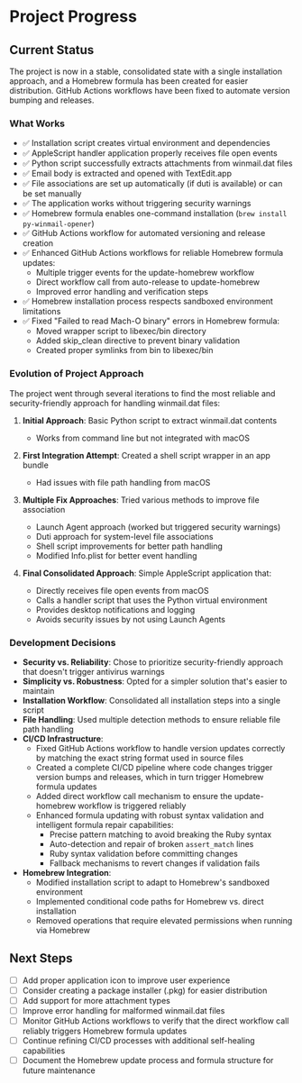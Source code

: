 # Project Progress

## Current Status

The project is now in a stable, consolidated state with a single installation approach, and a Homebrew formula has been created for easier distribution. GitHub Actions workflows have been fixed to automate version bumping and releases.

### What Works

- ✅ Installation script creates virtual environment and dependencies
- ✅ AppleScript handler application properly receives file open events
- ✅ Python script successfully extracts attachments from winmail.dat files
- ✅ Email body is extracted and opened with TextEdit.app
- ✅ File associations are set up automatically (if duti is available) or can be set manually
- ✅ The application works without triggering security warnings
- ✅ Homebrew formula enables one-command installation (`brew install py-winmail-opener`)
- ✅ GitHub Actions workflow for automated versioning and release creation
- ✅ Enhanced GitHub Actions workflows for reliable Homebrew formula updates:
  - Multiple trigger events for the update-homebrew workflow
  - Direct workflow call from auto-release to update-homebrew
  - Improved error handling and verification steps
- ✅ Homebrew installation process respects sandboxed environment limitations
- ✅ Fixed "Failed to read Mach-O binary" errors in Homebrew formula:
  - Moved wrapper script to libexec/bin directory
  - Added skip_clean directive to prevent binary validation
  - Created proper symlinks from bin to libexec/bin

### Evolution of Project Approach

The project went through several iterations to find the most reliable and security-friendly approach for handling winmail.dat files:

1. **Initial Approach**: Basic Python script to extract winmail.dat contents
   - Works from command line but not integrated with macOS

2. **First Integration Attempt**: Created a shell script wrapper in an app bundle
   - Had issues with file path handling from macOS

3. **Multiple Fix Approaches**: Tried various methods to improve file association
   - Launch Agent approach (worked but triggered security warnings)
   - Duti approach for system-level file associations
   - Shell script improvements for better path handling
   - Modified Info.plist for better event handling

4. **Final Consolidated Approach**: Simple AppleScript application that:
   - Directly receives file open events from macOS
   - Calls a handler script that uses the Python virtual environment
   - Provides desktop notifications and logging
   - Avoids security issues by not using Launch Agents

### Development Decisions

- **Security vs. Reliability**: Chose to prioritize security-friendly approach that doesn't trigger antivirus warnings
- **Simplicity vs. Robustness**: Opted for a simpler solution that's easier to maintain
- **Installation Workflow**: Consolidated all installation steps into a single script
- **File Handling**: Used multiple detection methods to ensure reliable file path handling
- **CI/CD Infrastructure**: 
  - Fixed GitHub Actions workflow to handle version updates correctly by matching the exact string format used in source files
  - Created a complete CI/CD pipeline where code changes trigger version bumps and releases, which in turn trigger Homebrew formula updates
  - Added direct workflow call mechanism to ensure the update-homebrew workflow is triggered reliably
  - Enhanced formula updating with robust syntax validation and intelligent formula repair capabilities:
    - Precise pattern matching to avoid breaking the Ruby syntax
    - Auto-detection and repair of broken `assert_match` lines
    - Ruby syntax validation before committing changes
    - Fallback mechanisms to revert changes if validation fails
- **Homebrew Integration**:
  - Modified installation script to adapt to Homebrew's sandboxed environment
  - Implemented conditional code paths for Homebrew vs. direct installation
  - Removed operations that require elevated permissions when running via Homebrew

## Next Steps

- [ ] Add proper application icon to improve user experience
- [ ] Consider creating a package installer (.pkg) for easier distribution
- [ ] Add support for more attachment types
- [ ] Improve error handling for malformed winmail.dat files
- [ ] Monitor GitHub Actions workflows to verify that the direct workflow call reliably triggers Homebrew formula updates
- [ ] Continue refining CI/CD processes with additional self-healing capabilities
- [ ] Document the Homebrew update process and formula structure for future maintenance
